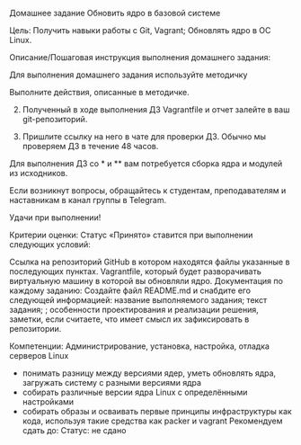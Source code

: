 Домашнее задание
Обновить ядро в базовой системе

Цель:
Получить навыки работы с Git, Vagrant;
Обновлять ядро в ОС Linux.


Описание/Пошаговая инструкция выполнения домашнего задания:

Для выполнения домашнего задания используйте методичку

Выполните действия, описанные в методичке.

2. Полученный в ходе выполнения ДЗ Vagrantfile и отчет залейте в ваш git-репозиторий.

3. Пришлите ссылку на него в чате для проверки ДЗ. Обычно мы проверяем ДЗ в течение 48 часов.

Для выполнения ДЗ со * и ** вам потребуется сборка ядра и модулей из исходников.

Если возникнут вопросы, обращайтесь к студентам, преподавателям и наставникам в канал группы в Telegram.

Удачи при выполнении!

Критерии оценки:
Статус «Принято» ставится при выполнении следующих условий:

Ссылка на репозиторий GitHub в котором находятся файлы указанные в последующих пунктах.
Vagrantfile, который будет разворачивать виртуальную машину в которой вы обновляли ядро.
Документация по каждому заданию:
Создайте файл README.md и снабдите его следующей информацией:
название выполняемого задания;
текст задания;
;
особенности проектирования и реализации решения,
заметки, если считаете, что имеет смысл их зафиксировать в репозитории.

Компетенции:
Администрирование, установка, настройка, отладка серверов Linux
- понимать разницу между версиями ядер, уметь обновлять ядра, загружать систему с разными версиями ядра
- собирать различные версии ядра Linux c определёнными настройками
- собирать образы и осваивать первые принципы инфраструктуры как кода, используя такие средства как packer и vagrant
Рекомендуем сдать до:
Статус: не сдано